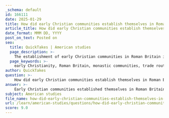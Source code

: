 ```yaml
---
_schema: default
id: 166111
date: 2025-01-29
title: How did early Christian communities establish themselves in Roman Britain?
article_title: How did early Christian communities establish themselves in Roman Britain?
date_format: MMM DD, YYYY
post_on_text: Posted on
seo:
  title: QuickTakes | American studies
  page_description: >-
    The establishment of early Christian communities in Roman Britain involved trade, monasticism, missionary efforts, cultural transitions, and the influence of Roman civilization during the decline of Roman authority.
  page_keywords: >-
    early Christianity, Roman Britain, monastic communities, trade routes, missionary activities, cultural transition, St. Augustine, Roman influence, pagan beliefs, Anglo-Saxons
author: QuickTakes
question: >-
    How did early Christian communities establish themselves in Roman Britain?
answer: >-
    Early Christian communities established themselves in Roman Britain through a gradual process influenced by various factors, including trade, missionary activities, and the socio-political landscape following the Roman withdrawal in the early 5th century.\n\n1. **Initial Spread of Christianity**: By the early 3rd century, Christianity began to spread in Britain, likely facilitated by trade routes and interactions within the Roman Empire. Early Christian authors such as Tertullian and Origen mentioned the existence of Christian communities in Britain, although they did not visit the region themselves. Their references suggest that information about these communities may have been relayed by traders and travelers from the broader Roman world.\n\n2. **Role of Monasticism**: The establishment of monastic communities was pivotal in the spread of Christianity. Monasteries became centers of learning, spirituality, and cultural preservation. Notable figures like St. Patrick in Ireland and St. Columba on the Isle of Iona played significant roles in missionary activities, which helped convert local populations and integrate Christian values into British culture. These monastic institutions adhered to communal lifestyles and the Rule of St. Benedict, emphasizing prayer, work, and study.\n\n3. **Cultural and Religious Transition**: The decline of Roman authority in Britain led to significant social and cultural transformations. As Roman troops withdrew, the remnants of Roman civilization persisted, but new societies emerged, blending Celtic traditions with the influences of post-Roman migrations. The rise of Christianity during this period marked a significant shift in religious practices, contributing to the decline of pagan beliefs.\n\n4. **Missionary Efforts**: The Christianization of Britain continued into the early Middle Ages, with figures like St. Augustine of Canterbury playing crucial roles in converting the Anglo-Saxons. These missionary efforts were instrumental in establishing structured Christian communities and integrating Christian practices into the local culture.\n\n5. **Legacy of Roman Influence**: The Roman influence in Britain had already introduced some elements of Christianity, which set the stage for further Christianization. The political dynamics of the time, including the need to address heretical movements and the introduction of Roman liturgical practices, contributed to the establishment of a structured Christian community.\n\nIn summary, the establishment of early Christian communities in Roman Britain was a complex process influenced by trade, monasticism, cultural transitions, and missionary activities, all occurring against the backdrop of the declining Roman influence in the region. This laid the foundation for the subsequent development of medieval Britain, where the interplay of Roman, Celtic, and Anglo-Saxon influences shaped the cultural and political identity of the area.
subject: American studies
file_name: how-did-early-christian-communities-establish-themselves-in-roman-britain.md
url: /learn/american-studies/questions/how-did-early-christian-communities-establish-themselves-in-roman-britain
score: 9.0
---
```


&nbsp;